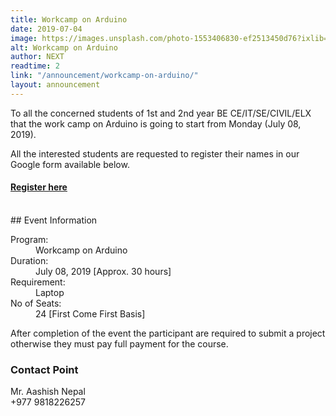 ```yaml
---
title: Workcamp on Arduino
date: 2019-07-04
image: https://images.unsplash.com/photo-1553406830-ef2513450d76?ixlib=rb-1.2.1&ixid=eyJhcHBfaWQiOjEyMDd9&auto=format&fit=crop&&w=1600&h=800
alt: Workcamp on Arduino
author: NEXT
readtime: 2
link: "/announcement/workcamp-on-arduino/"
layout: announcement
---
```


To all the concerned students of 1st and 2nd year BE CE/IT/SE/CIVIL/ELX that the work
camp on Arduino is going to start from Monday (July 08, 2019).

All the interested students are requested to register their names in our Google form
available below.

<div class="c-ribbon">
                      <h4 class="c-ribbon__text" ><a class="c-link c-link--anim c-link--outbound" target="_blank" rel="noreferrer noopener" href="https://forms.gle/tZpao38qENdPTbzRA">Register here</a>
                      </h4>
</div>
<br />
## Event Information
<dl>
  <dt>Program:</dt>
  <dd>Workcamp on Arduino</dd>
  <dt>Duration:</dt>
  <dd>July 08, 2019 [Approx. 30 hours]</dd>
  <dt>Requirement:</dt>
  <dd>Laptop</dd>
    <dt>No of Seats:</dt>
  <dd>24 [First Come First Basis]</dd>
</dl>

After completion of the event the participant are required to 
submit a project otherwise they must pay full payment for the course.

### Contact Point
Mr. Aashish Nepal <br />
+977 9818226257